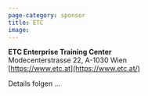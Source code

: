 ```yaml
---
page-category: sponsor
title: ETC
image: 
---
```


**ETC Enterprise Training Center**<br/>
Modecenterstrasse 22, A-1030 Wien<br/>
[https://www.etc.at](https://www.etc.at/)

Details folgen ...